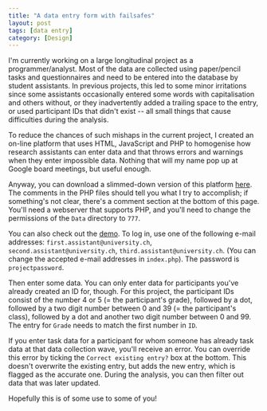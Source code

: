 ```yaml
---
title: "A data entry form with failsafes"
layout: post
tags: [data entry]
category: [Design]
---
```


I'm currently working on a large longitudinal
project as a programmer/analyst. Most of the
data are collected using paper/pencil tasks
and questionnaires and need to be entered 
into the database by student assistants.
In previous projects, this led to some
minor irritations since some assistants
occasionally entered some words with
capitalisation and others without, or they
inadvertently added a trailing space to
the entry, or used participant IDs that
didn't exist -- all small things that
cause difficulties during the analysis.

To reduce the chances of such mishaps in the current
project, I created an on-line platform that
uses HTML, JavaScript and PHP to homogenise
how research assistants can enter data and that
throws errors and warnings when they enter impossible
data. Nothing that will my name pop up at Google board
meetings, but useful enough.

Anyway, you can download a slimmed-down version
of this platform 
[here](http://taal.ch/DataEntryForm/DataEntryPlatform.zip).
The comments in the PHP files should tell you what
I try to accomplish; if something's not clear, there's
a comment section at the bottom of this page.
You'll need a webserver that supports PHP,
and you'll need to change the permissions of the `Data`
directory to `777`.

You can also check out the [demo](http://taal.ch/DataEntryForm/).
To log in, use one of the following 
e-mail addresses:
`first.assistant@university.ch`,
`second.assistant@university.ch`,
`third.assistant@university.ch`. 
(You can change the accepted e-mail addresses in `index.php`).
The password is `projectpassword`.

Then enter some data. You can only enter
data for participants you've already created an ID for,
though. For this project, the participant IDs
consist of the number 4 or 5 (= the participant's grade), followed by a dot,
followed by a two digit number between 0 and 39 (= the participant's class),
followed by a dot and another two digit number between
0 and 99. The entry for `Grade` needs to match the
first number in `ID`.

If you enter task data for a participant for whom
someone has already task data at that data collection wave,
you'll receive an error. You can override this error
by ticking the `Correct existing entry?` box at the bottom.
This doesn't overwrite the existing entry, but adds the
new entry, which is flagged as the accurate one.
During the analysis, you can then filter out data that
was later updated.

Hopefully this is of some use to some of you!
